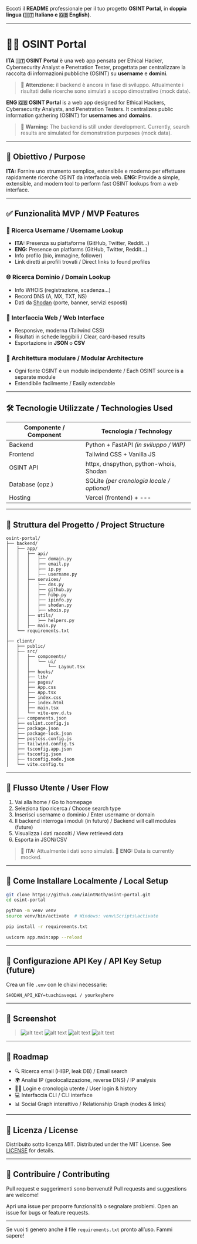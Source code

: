 Eccoti il **README** professionale per il tuo progetto **OSINT Portal**, in **doppia lingua (🇮🇹 Italiano e 🇬🇧 English)**.

---

# 🕵️‍♂️ OSINT Portal

**ITA 🇮🇹**
**OSINT Portal** è una web app pensata per Ethical Hacker, Cybersecurity Analyst e Penetration Tester, progettata per centralizzare la raccolta di informazioni pubbliche (OSINT) su **username** e **domini**.

> 🚧 **Attenzione:** il backend è ancora in fase di sviluppo. Attualmente i risultati delle ricerche sono simulati a scopo dimostrativo (mock data).

**ENG 🇬🇧**
**OSINT Portal** is a web app designed for Ethical Hackers, Cybersecurity Analysts, and Penetration Testers. It centralizes public information gathering (OSINT) for **usernames** and **domains**.

> 🚧 **Warning:** The backend is still under development. Currently, search results are simulated for demonstration purposes (mock data).

---

## 🎯 Obiettivo / Purpose

**ITA:** Fornire uno strumento semplice, estensibile e moderno per effettuare rapidamente ricerche OSINT da interfaccia web.
**ENG:** Provide a simple, extensible, and modern tool to perform fast OSINT lookups from a web interface.

---

## ✅ Funzionalità MVP / MVP Features

### 🔑 Ricerca Username / Username Lookup

* **ITA:** Presenza su piattaforme (GitHub, Twitter, Reddit...)
* **ENG:** Presence on platforms (GitHub, Twitter, Reddit...)
* Info profilo (bio, immagine, follower)
* Link diretti ai profili trovati / Direct links to found profiles

### 🌐 Ricerca Dominio / Domain Lookup

* Info WHOIS (registrazione, scadenza...)
* Record DNS (A, MX, TXT, NS)
* Dati da [Shodan](https://www.shodan.io/) (porte, banner, servizi esposti)

### 🧾 Interfaccia Web / Web Interface

* Responsive, moderna (Tailwind CSS)
* Risultati in schede leggibili / Clear, card-based results
* Esportazione in **JSON** o **CSV**

### 🧠 Architettura modulare / Modular Architecture

* Ogni fonte OSINT è un modulo indipendente / Each OSINT source is a separate module
* Estendibile facilmente / Easily extendable

---

## 🛠️ Tecnologie Utilizzate / Technologies Used

| Componente / Component | Tecnologia / Technology                     |
| ---------------------- | ------------------------------------------- |
| Backend                | Python + FastAPI *(in sviluppo / WIP)*      |
| Frontend               | Tailwind CSS + Vanilla JS                   |
| OSINT API              | httpx, dnspython, python-whois, Shodan      |
| Database (opz.)        | SQLite *(per cronologia locale / optional)* |
| Hosting                | Vercel (frontend) + ---                     |

---

## 📂 Struttura del Progetto / Project Structure

```
osint-portal/
├── backend/
│   ├── app/
│   │   ├── api/
│   │   │   ├── domain.py
│   │   │   ├── email.py
│   │   │   ├── ip.py
│   │   │   ├── username.py
│   │   ├── services/
│   │   │   ├── dns.py
│   │   │   ├── github.py
│   │   │   ├── hibp.py
│   │   │   ├── ipinfo.py
│   │   │   ├── shodan.py
│   │   │   ├── whois.py
│   │   ├── utils/
│   │   │   ├── helpers.py
│   │   ├── main.py
│   └── requirements.txt
│
├── client/
│   ├── public/
│   ├── src/
│   │   ├── components/
│   │   │   └── ui/
│   │   │       └── Layout.tsx
│   │   ├── hooks/
│   │   ├── lib/
│   │   ├── pages/
│   │   ├── App.css
│   │   ├── App.tsx
│   │   ├── index.css
│   │   ├── index.html
│   │   ├── main.tsx
│   │   └── vite-env.d.ts
│   ├── components.json
│   ├── eslint.config.js
│   ├── package.json
│   ├── package-lock.json
│   ├── postcss.config.js
│   ├── tailwind.config.ts
│   ├── tsconfig.app.json
│   ├── tsconfig.json
│   ├── tsconfig.node.json
│   └── vite.config.ts

```

---

## 🧪 Flusso Utente / User Flow

1. Vai alla home / Go to homepage
2. Seleziona tipo ricerca / Choose search type
3. Inserisci username o dominio / Enter username or domain
4. Il backend interroga i moduli (in futuro) / Backend will call modules (future)
5. Visualizza i dati raccolti / View retrieved data
6. Esporta in JSON/CSV

> 🔄 **ITA:** Attualmente i dati sono simulati.
> 🔄 **ENG:** Data is currently mocked.

---

## 🚀 Come Installare Localmente / Local Setup

```bash
git clone https://github.com/iAintNoth/osint-portal.git
cd osint-portal

python -m venv venv
source venv/bin/activate  # Windows: venv\Scripts\activate

pip install -r requirements.txt

uvicorn app.main:app --reload
```

---

## 🔐 Configurazione API Key / API Key Setup (future)

Crea un file `.env` con le chiavi necessarie:

```
SHODAN_API_KEY=tuachiavequi / yourkeyhere
```

---

## 📸 Screenshot

> ![alt text](image.png)
> ![alt text](image-1.png)
> ![alt text](image-2.png)
> ![alt text](image-3.png)

---

## 🧩 Roadmap

* 🔍 Ricerca email (HIBP, leak DB) / Email search
* 🌍 Analisi IP (geolocalizzazione, reverse DNS) / IP analysis
* 🧑‍💻 Login e cronologia utente / User login & history
* 💻 Interfaccia CLI / CLI interface
* 📊 Social Graph interattivo / Relationship Graph (nodes & links)

---

## 📄 Licenza / License

Distribuito sotto licenza MIT.
Distributed under the MIT License. See [LICENSE](./LICENSE) for details.

---

## 🤝 Contribuire / Contributing

Pull request e suggerimenti sono benvenuti!
Pull requests and suggestions are welcome!

Apri una issue per proporre funzionalità o segnalare problemi.
Open an issue for bugs or feature requests.

---

Se vuoi ti genero anche il file `requirements.txt` pronto all’uso. Fammi sapere!
